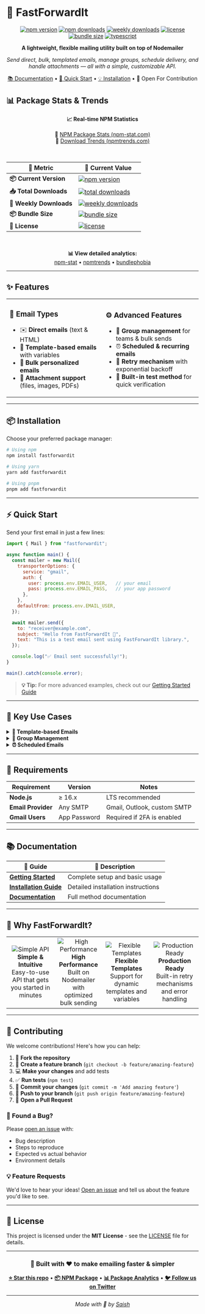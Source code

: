 # 📧 FastForwardIt

<div align="center">

[![npm version](https://img.shields.io/npm/v/fastforwardit.svg?style=flat-square&color=007acc&logo=npm)](https://www.npmjs.com/package/fastforwardit)
[![npm downloads](https://img.shields.io/npm/dt/fastforwardit.svg?style=flat-square&color=green&logo=npm)](https://www.npmjs.com/package/fastforwardit)
[![weekly downloads](https://img.shields.io/npm/dw/fastforwardit.svg?style=flat-square&color=brightgreen&logo=npm)](https://www.npmjs.com/package/fastforwardit)
[![license](https://img.shields.io/npm/l/fastforwardit.svg?style=flat-square&color=blue)](https://github.com/yourusername/fastforwardit/blob/main/LICENSE)
[![bundle size](https://img.shields.io/bundlephobia/minzip/fastforwardit?style=flat-square&color=orange&logo=webpack)](https://bundlephobia.com/package/fastforwardit)
[![typescript](https://img.shields.io/badge/TypeScript-Ready-blue?style=flat-square&logo=typescript)](https://www.npmjs.com/package/fastforwardit)

**A lightweight, flexible mailing utility built on top of Nodemailer**

*Send direct, bulk, templated emails, manage groups, schedule delivery, and handle attachments — all with a simple, customizable API.*

[📚 Documentation](docs/reference.md) • [🚀 Quick Start](docs/getting-started.md) • [💡 Installation](docs/installation.md) • 🤝 Open For Contribution
</div>

## 📊 Package Stats & Trends

<p align="center">
  <strong>📈 Real-time NPM Statistics</strong><br/><br/>
  🔗 <a href="https://npm-stat.com/charts.html?package=fastforwardit">NPM Package Stats (npm-stat.com)</a><br/>
  🔗 <a href="https://npmtrends.com/fastforwardit">Download Trends (npmtrends.com)</a><br/>
</p>

<br/>

<p align="center">
<table align="center">
  <thead>
    <tr>
      <th>📌 Metric</th>
      <th>🔢 Current Value</th>
    </tr>
  </thead>
  <tbody>
    <tr>
      <td><strong>📦 Current Version</strong></td>
      <td>
        <a href="https://www.npmjs.com/package/fastforwardit">
          <img src="https://img.shields.io/npm/v/fastforwardit?color=green&logo=npm" alt="npm version"/>
        </a>
      </td>
    </tr>
    <tr>
      <td><strong>📥 Total Downloads</strong></td>
      <td>
        <a href="https://www.npmjs.com/package/fastforwardit">
          <img src="https://img.shields.io/npm/dt/fastforwardit?color=blue&logo=npm" alt="total downloads"/>
        </a>
      </td>
    </tr>
    <tr>
      <td><strong>📅 Weekly Downloads</strong></td>
      <td>
        <a href="https://www.npmjs.com/package/fastforwardit">
          <img src="https://img.shields.io/npm/dw/fastforwardit?color=brightgreen&logo=npm" alt="weekly downloads"/>
        </a>
      </td>
    </tr>
    <tr>
      <td><strong>📦 Bundle Size</strong></td>
      <td>
        <a href="https://bundlephobia.com/package/fastforwardit">
          <img src="https://img.shields.io/bundlephobia/minzip/fastforwardit?color=orange&logo=webpack" alt="bundle size"/>
        </a>
      </td>
    </tr>
    <tr>
      <td><strong>📄 License</strong></td>
      <td>
        <a href="https://github.com/yourusername/fastforwardit/blob/main/LICENSE">
          <img src="https://img.shields.io/npm/l/fastforwardit?color=blue" alt="license"/>
        </a>
      </td>
    </tr>
  </tbody>
</table>

<br/>

</p>

<p align="center">
  <strong>📊 View detailed analytics:</strong><br/>
  <a href="https://npm-stat.com/charts.html?package=fastforwardit">npm-stat</a> • 
  <a href="https://npmtrends.com/fastforwardit">npmtrends</a> • 
  <a href="https://bundlephobia.com/package/fastforwardit">bundlephobia</a>
</p>

---

## ✨ Features

<table>
<tr>
<td width="50%">

### 📮 **Email Types**
- ✉️ **Direct emails** (text & HTML)
- 📝 **Template-based emails** with variables  
- 📢 **Bulk personalized emails**
- 📎 **Attachment support** (files, images, PDFs)

</td>
<td width="50%">

### ⚙️ **Advanced Features**
- 👥 **Group management** for teams & bulk sends
- ⏰ **Scheduled & recurring emails**
- 🔄 **Retry mechanism** with exponential backoff
- 🧪 **Built-in test method** for quick verification

</td>
</tr>
</table>

---

## 📦 Installation

Choose your preferred package manager:

```bash
# Using npm
npm install fastforwardit

# Using yarn
yarn add fastforwardit

# Using pnpm
pnpm add fastforwardit
```

---

## ⚡ Quick Start

Send your first email in just a few lines:

```javascript
import { Mail } from "fastforwardit";

async function main() {
  const mailer = new Mail({
    transporterOptions: {
      service: "gmail",
      auth: {
        user: process.env.EMAIL_USER,   // your email
        pass: process.env.EMAIL_PASS,   // your app password
      },
    },
    defaultFrom: process.env.EMAIL_USER,
  });

  await mailer.send({
    to: "receiver@example.com",
    subject: "Hello from FastForwardIt 👋",
    text: "This is a test email sent using FastForwardIt library.",
  });

  console.log("✅ Email sent successfully!");
}

main().catch(console.error);
```

> **💡 Tip:** For more advanced examples, check out our [Getting Started Guide](docs/getting-started.md)

---

## 🔧 Key Use Cases

<details>
<summary><strong>📝 Template-based Emails</strong></summary>

```javascript
await mailer.sendTemplate({
  to: "user@example.com",
  template: "welcome",
  variables: { 
    name: "John Doe", 
    company: "Acme Corp" 
  }
});
```

</details>

<details>
<summary><strong>👥 Group Management</strong></summary>

```javascript
// Create groups and send bulk emails
await mailer.createGroup("team", ["john@company.com", "jane@company.com"]);
await mailer.sendToGroup("team", {
  subject: "Weekly Update",
  html: "<h1>Hello Team!</h1>"
});
```

</details>

<details>
<summary><strong>⏰ Scheduled Emails</strong></summary>

```javascript
// Schedule email for later
await mailer.schedule({
  to: "client@example.com",
  subject: "Scheduled Reminder",
  text: "This is your scheduled reminder!",
  sendAt: new Date("2024-12-25T10:00:00Z")
});
```

</details>

---

## 🔑 Requirements

| Requirement | Version | Notes |
|-------------|---------|-------|
| **Node.js** | ≥ 16.x | LTS recommended |
| **Email Provider** | Any SMTP | Gmail, Outlook, custom SMTP |
| **Gmail Users** | App Password | Required if 2FA is enabled |

---

## 📚 Documentation

<div align="center">

| 📖 Guide | 📄 Description |
|----------|----------------|
| [**Getting Started**](docs/getting-started.md) | Complete setup and basic usage |
| [**Installation Guide**](docs/installation.md) | Detailed installation instructions |
| [**Documentation**](docs/reference.md) | Full method documentation |

</div>

---

## 🌟 Why FastForwardIt?

<table>
<tr>
<td align="center" width="25%">
<img src="https://img.shields.io/badge/Simple-API-brightgreen?style=for-the-badge" alt="Simple API">
<br><strong>Simple & Intuitive</strong>
<br>Easy-to-use API that gets you started in minutes
</td>
<td align="center" width="25%">
<img src="https://img.shields.io/badge/High-Performance-blue?style=for-the-badge" alt="High Performance">
<br><strong>High Performance</strong>
<br>Built on Nodemailer with optimized bulk sending
</td>
<td align="center" width="25%">
<img src="https://img.shields.io/badge/Flexible-Templates-orange?style=for-the-badge" alt="Flexible Templates">
<br><strong>Flexible Templates</strong>
<br>Support for dynamic templates and variables
</td>
<td align="center" width="25%">
<img src="https://img.shields.io/badge/Production-Ready-red?style=for-the-badge" alt="Production Ready">
<br><strong>Production Ready</strong>
<br>Built-in retry mechanisms and error handling
</td>
</tr>
</table>

---

## 🤝 Contributing

We welcome contributions! Here's how you can help:

1. 🍴 **Fork the repository**
2. 🌿 **Create a feature branch** (`git checkout -b feature/amazing-feature`)
3. 💻 **Make your changes** and add tests
4. ✅ **Run tests** (`npm test`)
5. 📝 **Commit your changes** (`git commit -m 'Add amazing feature'`)
6. 🚀 **Push to your branch** (`git push origin feature/amazing-feature`)
7. 🔄 **Open a Pull Request**

### 🐛 Found a Bug?
Please [open an issue](https://github.com/yourusername/fastforwardit/issues) with:
- Bug description
- Steps to reproduce
- Expected vs actual behavior
- Environment details

### 💡 Feature Requests
We'd love to hear your ideas! [Open an issue](https://github.com/yourusername/fastforwardit/issues) and tell us about the feature you'd like to see.

---

## 📄 License

This project is licensed under the **MIT License** - see the [LICENSE](LICENSE) file for details.

---

<div align="center">

### 💝 Built with ❤️ to make emailing faster & simpler

**[⭐ Star this repo](https://github.com/yourusername/fastforwardit)** • **[📦 NPM Package](https://www.npmjs.com/package/fastforwardit)** • **[📊 Package Analytics](https://npm-stat.com/charts/fastforwardit)** • **[🐦 Follow us on Twitter](https://twitter.com/yourusername)**

---

*Made with 🚀 by [Saish](https://github.com/saishmungase)*

</div>
